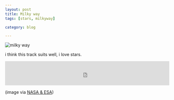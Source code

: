 ```yaml
---
layout: post
title: Milky way
tags: [stars, milkyway]

category: blog

---
```


![milky way](https://www.spacetelescope.org/static/archives/images/screen/ann0912a.jpg)

i think this track suits well, i love stars.

<iframe scrolling="no" frameborder="0" allowTransparency="true" src="https://www.deezer.com/plugins/player?autoplay=false&playlist=false&width=542&height=80&cover=true&type=album&id=7769437&title=&app_id=undefined" width="542" height="80"></iframe>

(image via [NASA & ESA](https://www.spacetelescope.org/images/ann0912a/))
